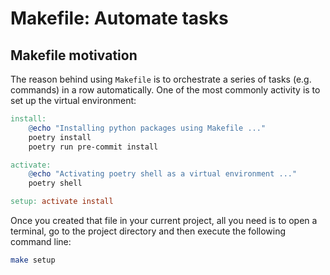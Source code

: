# Makefile: Automate tasks
## Makefile motivation
The reason behind using ```Makefile``` is to orchestrate a series of tasks (e.g. commands) in a row automatically.
 One of the most commonly activity is to set up the virtual environment:

```Makefile
install:
	@echo "Installing python packages using Makefile ..."
	poetry install
	poetry run pre-commit install

activate:
	@echo "Activating poetry shell as a virtual environment ..."
	poetry shell

setup: activate install
```
Once you created that file in your current project, all you need is to open a terminal, go to the project directory and then 
execute the following command line:

```bash
make setup
```